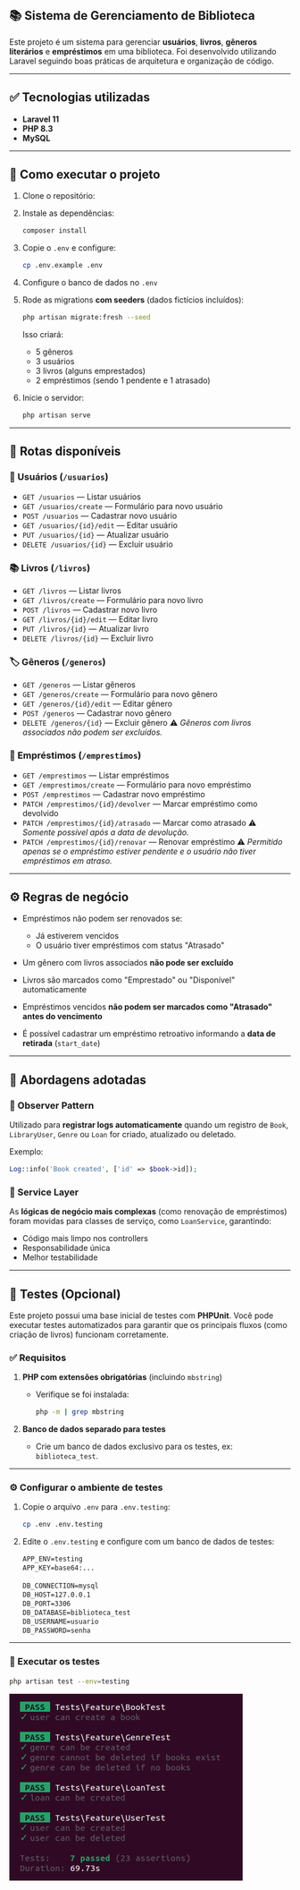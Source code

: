 ## 📚 Sistema de Gerenciamento de Biblioteca

Este projeto é um sistema para gerenciar **usuários**, **livros**, **gêneros literários** e **empréstimos** em uma biblioteca.
Foi desenvolvido utilizando Laravel seguindo boas práticas de arquitetura e organização de código.

---

## ✅ Tecnologias utilizadas

* **Laravel 11**
* **PHP 8.3**
* **MySQL**

---

## 🚀 Como executar o projeto

1. Clone o repositório:

2. Instale as dependências:

   ```bash
   composer install
   ```

3. Copie o `.env` e configure:

   ```bash
   cp .env.example .env
   ```

4. Configure o banco de dados no `.env`

5. Rode as migrations **com seeders** (dados fictícios incluídos):

   ```bash
   php artisan migrate:fresh --seed
   ```

   Isso criará:

   * 5 gêneros
   * 3 usuários
   * 3 livros (alguns emprestados)
   * 2 empréstimos (sendo 1 pendente e 1 atrasado)

6. Inicie o servidor:

   ```bash
   php artisan serve
   ```

---

## 📌 Rotas disponíveis

### 👤 Usuários (`/usuarios`)

* `GET /usuarios` — Listar usuários
* `GET /usuarios/create` — Formulário para novo usuário
* `POST /usuarios` — Cadastrar novo usuário
* `GET /usuarios/{id}/edit` — Editar usuário
* `PUT /usuarios/{id}` — Atualizar usuário
* `DELETE /usuarios/{id}` — Excluir usuário

### 📚 Livros (`/livros`)

* `GET /livros` — Listar livros
* `GET /livros/create` — Formulário para novo livro
* `POST /livros` — Cadastrar novo livro
* `GET /livros/{id}/edit` — Editar livro
* `PUT /livros/{id}` — Atualizar livro
* `DELETE /livros/{id}` — Excluir livro

### 🏷️ Gêneros (`/generos`)

* `GET /generos` — Listar gêneros
* `GET /generos/create` — Formulário para novo gênero
* `GET /generos/{id}/edit` — Editar gênero
* `POST /generos` — Cadastrar novo gênero
* `DELETE /generos/{id}` — Excluir gênero
  ⚠️ *Gêneros com livros associados não podem ser excluídos.*

### 🔄 Empréstimos (`/emprestimos`)

* `GET /emprestimos` — Listar empréstimos
* `GET /emprestimos/create` — Formulário para novo empréstimo
* `POST /emprestimos` — Cadastrar novo empréstimo
* `PATCH /emprestimos/{id}/devolver` — Marcar empréstimo como devolvido
* `PATCH /emprestimos/{id}/atrasado` — Marcar como atrasado
  ⚠️ *Somente possível após a data de devolução.*
* `PATCH /emprestimos/{id}/renovar` — Renovar empréstimo
  ⚠️ *Permitido apenas se o empréstimo estiver pendente e o usuário não tiver empréstimos em atraso.*

---

## ⚙️ Regras de negócio

* Empréstimos não podem ser renovados se:

  * Já estiverem vencidos
  * O usuário tiver empréstimos com status "Atrasado"
* Um gênero com livros associados **não pode ser excluído**
* Livros são marcados como "Emprestado" ou "Disponível" automaticamente
* Empréstimos vencidos **não podem ser marcados como "Atrasado" antes do vencimento**
* É possível cadastrar um empréstimo retroativo informando a **data de retirada** (`start_date`)

---

## 🧠 Abordagens adotadas

### 🧩 Observer Pattern

Utilizado para **registrar logs automaticamente** quando um registro de `Book`, `LibraryUser`, `Genre` ou `Loan` for criado, atualizado ou deletado.

Exemplo:

```php
Log::info('Book created', ['id' => $book->id]);
```

### 💼 Service Layer

As **lógicas de negócio mais complexas** (como renovação de empréstimos) foram movidas para classes de serviço, como `LoanService`, garantindo:

* Código mais limpo nos controllers
* Responsabilidade única
* Melhor testabilidade

---

## 🧪 Testes (Opcional)

Este projeto possui uma base inicial de testes com **PHPUnit**. Você pode executar testes automatizados para garantir que os principais fluxos (como criação de livros) funcionam corretamente.

### ✅ Requisitos

1. **PHP com extensões obrigatórias** (incluindo `mbstring`)

   * Verifique se foi instalada:

     ```bash
     php -m | grep mbstring
     ```

2. **Banco de dados separado para testes**

   * Crie um banco de dados exclusivo para os testes, ex: `biblioteca_test`.

---

### ⚙️ Configurar o ambiente de testes

1. Copie o arquivo `.env` para `.env.testing`:

   ```bash
   cp .env .env.testing
   ```

2. Edite o `.env.testing` e configure com um banco de dados de testes:

   ```dotenv
   APP_ENV=testing
   APP_KEY=base64:...

   DB_CONNECTION=mysql
   DB_HOST=127.0.0.1
   DB_PORT=3306
   DB_DATABASE=biblioteca_test
   DB_USERNAME=usuario
   DB_PASSWORD=senha
   ```

---

### 🚀 Executar os testes

```bash
php artisan test --env=testing
```

![alt text](image.png)